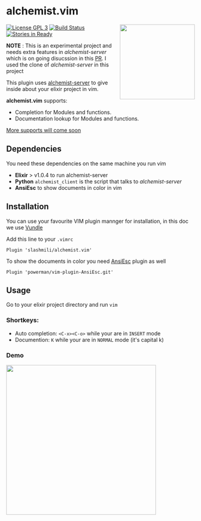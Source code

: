 # alchemist.vim

<img src="https://github.com/slashmili/alchemist.vim/raw/develop/logo.png" width="200" align="right">

[![License GPL 3](https://img.shields.io/badge/license-GPL_3-green.svg)](http://www.gnu.org/licenses/gpl-3.0)
[![Build Status](https://travis-ci.org/slashmili/alchemist.vim.svg?branch=develop)](https://travis-ci.org/slashmili/alchemist.vim)
[![Stories in Ready](https://badge.waffle.io/slashmili/alchemist.vim.png?label=ready&title=Ready)](http://waffle.io/slashmili/alchemist.vim)



**NOTE** : This is an experimental project and needs extra features in *alchemist-server* which is on going disucssion in this [PR](https://github.com/tonini/alchemist-server/pull/8). I used the clone of *alchemist-server* in this project

This plugin uses [alchemist-server](https://github.com/tonini/alchemist-server) to give inside about your elixir project in vim.

**alchemist.vim** supports:

* Completion for Modules and functions.
* Documentation lookup for Modules and functions.

[More supports will come soon](https://github.com/slashmili/alchemist.vim/issues/1)

## Dependencies

You need these dependencies on the same machine you run vim

* **Elixir** > v1.0.4 to run alchemist-server
* **Python** `alchemist_client` is the script that talks to _alchemist-server_ 
* **AnsiEsc** to show documents in color in vim

## Installation

You can use your favourite VIM plugin mannger for installation, in this doc we use [Vundle](https://github.com/VundleVim/Vundle.vim)

Add this line to your `.vimrc`
```
Plugin 'slashmili/alchemist.vim'
```

To show the documents in color you need [AnsiEsc](https://github.com/powerman/vim-plugin-AnsiEsc) plugin as well
```
Plugin 'powerman/vim-plugin-AnsiEsc.git'
```

## Usage
Go to your elixir project directory and run `vim`

### Shortkeys:

  * Auto completion: `<C-x><C-o>` while your are in `INSERT` mode
  * Documention: `K` while your are in `NORMAL` mode (it's capital k)

### Demo
<a href="https://asciinema.org/a/e23f0el00vlg0s5z9nrwp6kba"> <img src="https://asciinema.org/a/e23f0el00vlg0s5z9nrwp6kba.png" height=400></a>

